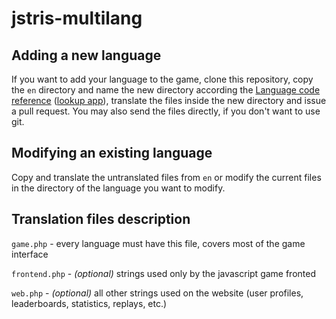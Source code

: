 # jstris-multilang

## Adding a new language
If you want to add your language to the game, clone this repository, copy the `en` directory and name the new directory according the [Language code reference](http://www.lingoes.net/en/translator/langcode.htm) ([lookup app](https://r12a.github.io/app-subtags/)), translate the files inside the new directory and issue a pull request. You may also send the files directly, if you don't want to use git.

## Modifying an existing language
Copy and translate the untranslated files from `en` or modify the current files in the directory of the language you want to modify.

## Translation files description
`game.php` - every language must have this file, covers most of the game interface

`frontend.php` - *(optional)* strings used only by the javascript game fronted

`web.php` - *(optional)* all other strings used on the website (user profiles, leaderboards, statistics, replays, etc.)
